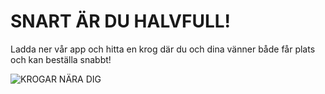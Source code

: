 # SNART ÄR DU HALVFULL!

Ladda ner vår app och hitta en krog där du och dina vänner både får plats och kan beställa snabbt!

![KROGAR NÄRA DIG](https://i.pinimg.com/600x315/36/79/d3/3679d351b3be676776cc11d1e5b50fa6.jpg)
